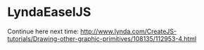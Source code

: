 # LyndaEaselJS

Continue here next time:
http://www.lynda.com/CreateJS-tutorials/Drawing-other-graphic-primitives/108135/112953-4.html

